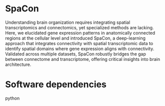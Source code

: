 # SpaCon

Understanding brain organization requires integrating spatial transcriptomics and connectomics, yet specialized methods are lacking. Here, we elucidated gene expression patterns in anatomically connected regions at the cellular level and introduced SpaCon, a deep-learning approach that integrates connectivity with spatial transcriptomic data to identify spatial domains where gene expression aligns with connectivity. Validated across multiple datasets, SpaCon robustly bridges the gap between connectome and transcriptome, offering critical insights into brain architecture.



# Software dependencies

python